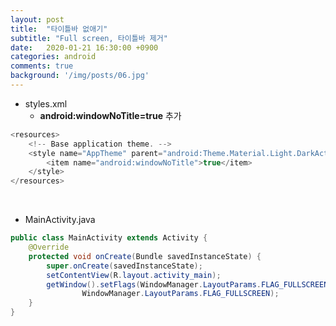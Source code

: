 ```yaml
---
layout: post
title:  "타이틀바 없애기"
subtitle: "Full screen, 타이틀바 제거"
date:   2020-01-21 16:30:00 +0900
categories: android
comments: true
background: '/img/posts/06.jpg'
---
```


- styles.xml
    - **android:windowNoTitle=true** 추가

```java
<resources>
    <!-- Base application theme. -->
    <style name="AppTheme" parent="android:Theme.Material.Light.DarkActionBar">
        <item name="android:windowNoTitle">true</item>
    </style>
</resources>
```

<br>

- MainActivity.java

```java
public class MainActivity extends Activity {
    @Override
    protected void onCreate(Bundle savedInstanceState) {
        super.onCreate(savedInstanceState);
        setContentView(R.layout.activity_main);
        getWindow().setFlags(WindowManager.LayoutParams.FLAG_FULLSCREEN,
                WindowManager.LayoutParams.FLAG_FULLSCREEN);
    }
}
```